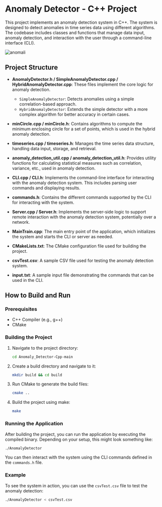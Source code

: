 
# Anomaly Detector - C++ Project

This project implements an anomaly detection system in C++. The system is designed to detect anomalies in time series data using different algorithms. The codebase includes classes and functions that manage data input, anomaly detection, and interaction with the user through a command-line interface (CLI).



![anomali](https://user-images.githubusercontent.com/84729141/164452488-bd072bce-f9e1-4da4-9231-c1cdd12c917e.jpg)


## Project Structure

- **AnomalyDetector.h / SimpleAnomalyDetector.cpp / HybridAnomalyDetector.cpp**: These files implement the core logic for anomaly detection. 
  - `SimpleAnomalyDetector`: Detects anomalies using a simple correlation-based approach.
  - `HybridAnomalyDetector`: Extends the simple detector with a more complex algorithm for better accuracy in certain cases.
  
- **minCircle.cpp / minCircle.h**: Contains algorithms to compute the minimum enclosing circle for a set of points, which is used in the hybrid anomaly detection.

- **timeseries.cpp / timeseries.h**: Manages the time series data structure, handling data input, storage, and retrieval.

- **anomaly_detection_util.cpp / anomaly_detection_util.h**: Provides utility functions for calculating statistical measures such as correlation, variance, etc., used in anomaly detection.

- **CLI.cpp / CLI.h**: Implements the command-line interface for interacting with the anomaly detection system. This includes parsing user commands and displaying results.

- **commands.h**: Contains the different commands supported by the CLI for interacting with the system.

- **Server.cpp / Server.h**: Implements the server-side logic to support remote interaction with the anomaly detection system, potentially over a network.

- **MainTrain.cpp**: The main entry point of the application, which initializes the system and starts the CLI or server as needed.

- **CMakeLists.txt**: The CMake configuration file used for building the project.

- **csvTest.csv**: A sample CSV file used for testing the anomaly detection system.

- **input.txt**: A sample input file demonstrating the commands that can be used in the CLI.

## How to Build and Run

### Prerequisites

- C++ Compiler (e.g., g++)
- CMake

### Building the Project

1. Navigate to the project directory:
   ```bash
   cd Anomaly_Detector-Cpp-main
   ```

2. Create a build directory and navigate to it:
   ```bash
   mkdir build && cd build
   ```

3. Run CMake to generate the build files:
   ```bash
   cmake ..
   ```

4. Build the project using make:
   ```bash
   make
   ```

### Running the Application

After building the project, you can run the application by executing the compiled binary. Depending on your setup, this might look something like:

```bash
./AnomalyDetector
```

You can then interact with the system using the CLI commands defined in the `commands.h` file.

### Example

To see the system in action, you can use the `csvTest.csv` file to test the anomaly detection:

```bash
./AnomalyDetector < csvTest.csv
```




